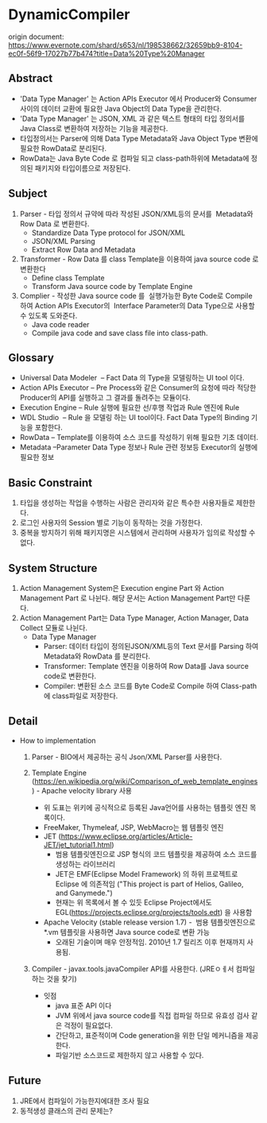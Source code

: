 # DynamicCompiler

origin document: https://www.evernote.com/shard/s653/nl/198538662/32659bb9-8104-ec0f-56f9-17027b77b474?title=Data%20Type%20Manager

Abstract
---
- 'Data Type Manager' 는 Action APIs Executor 에서 Producer와 Consumer 사이의 데이터 교환에 필요한 Java Object의 Data Type을 관리한다.
- 'Data Type Manager' 는 JSON, XML 과 같은 텍스트 형태의 타입 정의서를 Java Class로 변환하여 저장하는 기능을 제공한다.
-  타입정의서는 Parser에 의해 Data Type Metadata와 Java Object Type 변환에 필요한 RowData로 분리된다.
- RowData는 Java Byte Code 로 컴파일 되고 class-path하위에 Metadata에 정의된 패키지와 타입이름으로 저장된다.

Subject
---
1. Parser - 타입 정의서 규약에 따라 작성된 JSON/XML등의 문서를  Metadata와 Row Data 로 변환한다.
    - Standardize Data Type protocol for JSON/XML
    - JSON/XML Parsing
    - Extract Row Data and Metadata
2. Transformer - Row Data 를 class Template을 이용하여 java source code 로 변환한다
    - Define class Template
    - Transform Java source code by Template Engine
3. Complier - 작성한 Java source code 를  실행가능한 Byte Code로 Compile 하여 Action APIs Executor의  Interface Parameter의 Data Type으로 사용할 수 있도록 도와준다.
    - Java code reader
    - Compile java code and save class file into class-path.

Glossary
---
- Universal Data Modeler  – Fact Data 의 Type을 모델링하는 UI tool 이다.
- Action APIs Executor – Pre Process와 같은 Consumer의 요청에 따라 적당한 Producer의 API를 실행하고 그 결과를 돌려주는 모듈이다.
- Execution Engine – Rule 실행에 필요한 선/후행 작업과 Rule 엔진에 Rule
- WDL Studio  – Rule 을 모델링 하는 UI tool이다. Fact Data Type의 Binding 기능을 포함한다.
- RowData – Template를 이용하여 소스 코드를 작성하기 위해 필요한 기초 데이터.
- Metadata –Parameter Data Type 정보나 Rule 관련 정보등 Executor의 실행에 필요한 정보  
  
Basic Constraint
---
1. 타입을 생성하는 작업을 수행하는 사람은 관리자와 같은 특수한 사용자들로 제한한다.
2. 로그인 사용자의 Session 별로 기능이 동작하는 것을 가정한다.
3. 중복을 방지하기 위해 패키지명은 시스템에서 관리하며 사용자가 임의로 작성할 수 없다.

System Structure
---



1. Action Management System은 Execution engine Part 와 Action Management Part 로 나뉜다. 해당 문서는 Action Management Part만 다룬다.
2. Action Management Part는 Data Type Manager, Action Manager, Data Collect 모듈로 나뉜다.
    - Data Type Manager
        - Parser: 데이터 타입이 정의된JSON/XML등의 Text 문서를 Parsing 하여 Metadata와 RowData 를 분리한다.
        - Transformer: Template 엔진을 이용하여 Row Data를 Java source code로 변환한다.
        - Compiler: 변환된 소스 코드를 Byte Code로 Compile 하여 Class-path에 class파일로 저장한다.


Detail
---
- How to implementation
    1. Parser - BIO에서 제공하는 공식 Json/XML Parser를 사용한다.
    2. Template Engine (https://en.wikipedia.org/wiki/Comparison_of_web_template_engines) - Apache velocity library 사용

        - 위 도표는 위키에 공식적으로 등록된 Java언어를 사용하는 템플릿 엔진 목록이다.
        - FreeMaker, Thymeleaf, JSP, WebMacro는 웹 템플릿 엔진
        - JET (https://www.eclipse.org/articles/Article-JET/jet_tutorial1.html)
            - 범용 템플릿엔진으로 JSP 형식의 코드 템플릿을 제공하여 소스 코드를 생성하는 라이브러리
            - JET은 EMF(Eclipse Model Framework) 의 하위 프로젝트로 Eclipse 에 의존적임 ("This project is part of Helios, Galileo, and Ganymede.")
            - 현재는 위 목록에서 볼 수 있듯 Eclipse Project에서도 EGL(https://projects.eclipse.org/projects/tools.edt) 을 사용함
        - Apache Velocity (stable release version 1.7)
          -  범용 템플릿엔진으로 *.vm 템플릿을 사용하면 Java source code로 변환 가능
            - 오래된 기술이며 매우 안정적임. 2010년 1.7 릴리즈 이후 현재까지 사용됨.
    3. Compiler - javax.tools.javaCompiler API를 사용한다. (JREㅇㅔ서 컴파일 하는 것을 찾기)
        - 잇점
            - java 표준 API 이다
            - JVM 위에서 java source code를 직접 컴파일 하므로 유효성 검사 같은 걱정이 필요없다.
            - 간단하고, 표준적이며 Code generation을 위한 단일 메커니즘을 제공한다.
            - 파일기반 소스코드로 제한하지 않고 사용할 수 있다.


Future
---
1. JRE에서 컴파일이 가능한지에대한 조사 필요
2. 동적생성 클래스의 관리 문제는?
